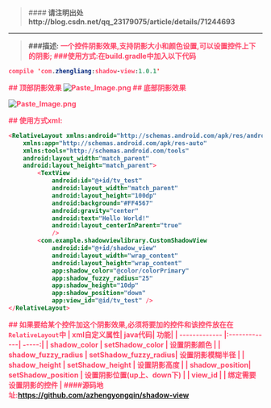 > ####<B> 请注明出处http://blog.csdn.net/qq_23179075/article/details/71244693
***
>###<B>描述:<font color="#FF4567">  一个控件阴影效果,支持阴影大小和颜色设置,可以设置控件上下的阴影;
###<B>使用方式:在build.gradle中加入以下代码
```java
compile 'com.zhengliang:shadow-view:1.0.1'
```

##<B> 顶部阴影效果
![Paste_Image.png](http://upload-images.jianshu.io/upload_images/2909848-9d2c92b06184e4ff.png?imageMogr2/auto-orient/strip%7CimageView2/2/w/1240)
##<B> 底部阴影效果

![Paste_Image.png](http://upload-images.jianshu.io/upload_images/2909848-6aedc051ecfccc85.png?imageMogr2/auto-orient/strip%7CimageView2/2/w/1240)

##<B> 使用方式xml:
```xml
<RelativeLayout xmlns:android="http://schemas.android.com/apk/res/android"
    xmlns:app="http://schemas.android.com/apk/res-auto"
    xmlns:tools="http://schemas.android.com/tools"
    android:layout_width="match_parent"
    android:layout_height="match_parent">
        <TextView
            android:id="@+id/tv_test"
            android:layout_width="match_parent"
            android:layout_height="100dp"
            android:background="#FF4567"
            android:gravity="center"
            android:text="Hello World!"
            android:layout_centerInParent="true"
            />
        <com.example.shadowviewlibrary.CustomShadowView
            android:id="@+id/shadow_view"
            android:layout_width="wrap_content"
            android:layout_height="wrap_content"
            app:shadow_color="@color/colorPrimary"
            app:shadow_fuzzy_radius="25"
            app:shadow_height="10dp"
            app:shadow_position="down"
            app:view_id="@id/tv_test" />
</RelativeLayout>
```
##<B> 如果要给某个控件加这个阴影效果,必须将要加的控件和该控件放在在`RelativeLayout`中
| <B>xml自定义属性| <B>java代码| <B>功能|
| ------------- |:-------------| -----:|
| <B>shadow_color | <B>setShadow_color | <B>设置阴影颜色 |
| <B>shadow_fuzzy_radius | <B>setShadow_fuzzy_radius| <B>设置阴影模糊半径 |
| <B>shadow_height | <B>setShadow_height | <B>设置阴影高度 |
| <B>shadow_position| <B>setShadow_position | <B>设置阴影位置(up上、down下) |
| <B>view_id | | <B>绑定需要设置阴影的控件 |
####<B>源码地址:https://github.com/azhengyongqin/shadow-view

